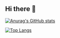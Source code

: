 ## Hi there 👋

[![Anurag's GitHub stats](https://github-readme-stats.vercel.app/api?username=iwataTMC&show_icons=true)](https://github.com/anuraghazra/github-readme-stats)

[![Top Langs](https://github-readme-stats.vercel.app/api/top-langs/?username=iwataTMC)](https://github.com/anuraghazra/github-readme-stats)

